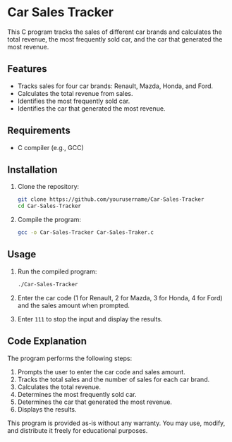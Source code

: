 # Car Sales Tracker

This C program tracks the sales of different car brands and calculates the total revenue, the most frequently sold car, and the car that generated the most revenue.

## Features

- Tracks sales for four car brands: Renault, Mazda, Honda, and Ford.
- Calculates the total revenue from sales.
- Identifies the most frequently sold car.
- Identifies the car that generated the most revenue.

## Requirements

- C compiler (e.g., GCC)

## Installation

1. Clone the repository:
    ```sh
    git clone https://github.com/yourusername/Car-Sales-Tracker
    cd Car-Sales-Tracker
    ```

2. Compile the program:
    ```sh
    gcc -o Car-Sales-Tracker Car-Sales-Traker.c
    ```

## Usage

1. Run the compiled program:
    ```sh
    ./Car-Sales-Tracker
    ```

2. Enter the car code (1 for Renault, 2 for Mazda, 3 for Honda, 4 for Ford) and the sales amount when prompted.
3. Enter `111` to stop the input and display the results.

## Code Explanation

The program performs the following steps:

1. Prompts the user to enter the car code and sales amount.
2. Tracks the total sales and the number of sales for each car brand.
3. Calculates the total revenue.
4. Determines the most frequently sold car.
5. Determines the car that generated the most revenue.
6. Displays the results.

This program is provided as-is without any warranty. You may use, modify, and distribute it freely for educational purposes.
